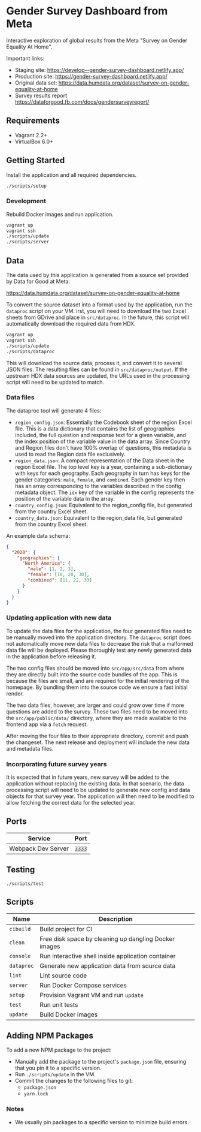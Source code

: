 # Gender Survey Dashboard from Meta

Interactive exploration of global results from the Meta "Survey on Gender Equality At Home".

Important links:

- Staging site: <https://develop--gender-survey-dashboard.netlify.app/>
- Production site: <https://gender-survey-dashboard.netlify.app/>
- Original data set: <https://data.humdata.org/dataset/survey-on-gender-equality-at-home>
- Survey results report <https://dataforgood.fb.com/docs/gendersurveyreport/>

## Requirements

- Vagrant 2.2+
- VirtualBox 6.0+

## Getting Started

Install the application and all required dependencies.

```sh
./scripts/setup
```

### Development

Rebuild Docker images and run application.

```sh
vagrant up
vagrant ssh
./scripts/update
./scripts/server
```

## Data

The data used by this application is generated from a source set provided by Data for Good at Meta:

<https://data.humdata.org/dataset/survey-on-gender-equality-at-home>

To convert the source dataset into a format used by the application, run the
`dataproc` script on your VM. irst, you will need to download the two Excel
sheets from GDrive and place in `src/dataproc`. In the future, this script will
automatically download the required data from HDX.

```sh
vagrant up
vagrant ssh
./scripts/update
./scripts/dataproc
```

This will download the source data, process it, and convert it to several
JSON files. The resulting files can be found in `src/dataproc/output`. If the
upstream HDX data sources are updated, the URLs used in the processing script
will need to be updated to match.

### Data files

The dataproc tool will generate 4 files:

- `region_config.json`: Essentially the Codebook sheet of the region Excel file. This is a data dictionary that contains the list of geographies included, the full question and response text for a given variable, and the index position of the variable value in the data array. Since Country and Region files don't have 100% overlap of questions, this metadata is used to read the Region data file exclusively.
- `region_data.json`: A compact representation of the Data sheet in the region Excel file. The top level key is a year, containing a sub-dictionary with keys for each geography. Each geography in turn has keys for the gender categories: `male`, `female`, and `combined`. Each gender key then has an array corresponding to the variables described in the config metadata object. The `idx` key of the variable in the config represents the position of the variable data in the array.
- `country_config.json`: Equivalent to the region_config file, but generated from the country Excel sheet.
- `country_data.json`: Equivalent to the region_data file, but generated from the country Excel sheet.

An example data schema:

```json
{
  "2020": {
    "geographies": {
      "North America": {
        "male": [1, 2, 3],
        "female": [10, 20, 30],
        "combined": [11, 22, 33]
      }
    }
  }
}
```

### Updating application with new data

To update the data files for the application, the four generated files need
to be manually moved into the application directory. The `dataproc` script
does not automatically move new data files to decrease the risk that a
malformed data file will be deployed. Please thoroughly test any newly
generated data in the application before releasing it.

The two config files should be moved into `src/app/src/data` from where they are
directly built into the source code bundles of the app. This is because the
files are small, and are required for the initial rendering of the homepage.
By bundling them into the source code we ensure a fast initial render.

The two data files, however, are larger and could grow over time if more
questions are added to the survey. These two files need to be moved into the
`src/app/public/data/` directory, where they are made available to the
frontend app via a `fetch` request.

After moving the four files to their appropriate directory, commit and push
the changeset. The next release and deployment will include the new data and
metadata files.

### Incorporating future survey years

It is expected that in future years, new survey will be added to the
application without replacing the existing data. In that scenario, the data
processing script will need to be updated to generate new config and data
objects for that survey year. The application will then need to be modified
to allow fetching the correct data for the selected year.

## Ports

| Service            | Port                            |
| ------------------ | ------------------------------- |
| Webpack Dev Server | [`3333`](http://localhost:3333) |

## Testing

```console
./scripts/test
```

## Scripts

| Name       | Description                                           |
| ---------- | ----------------------------------------------------- |
| `cibuild`  | Build project for CI                                  |
| `clean`    | Free disk space by cleaning up dangling Docker images |
| `console`  | Run interactive shell inside application container    |
| `dataproc` | Generate new application data from source data        |
| `lint`     | Lint source code                                      |
| `server`   | Run Docker Compose services                           |
| `setup`    | Provision Vagrant VM and run `update`                 |
| `test`     | Run unit tests                                        |
| `update`   | Build Docker images                                   |

## Adding NPM Packages

To add a new NPM package to the project:

- Manually add the package to the project's `package.json` file, ensuring that you
  pin it to a specific version.
- Run `./scripts/update` in the VM.
- Commit the changes to the following files to git:
  - `package.json`
  - `yarn.lock`

### Notes

- We usually pin packages to a specific version to minimize build errors.
